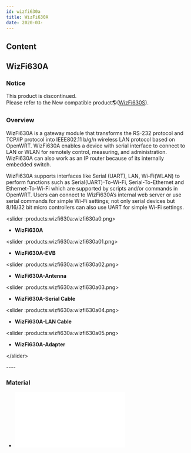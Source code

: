 ```yaml
---
id: wizfi630a
title: WizFi630A
date: 2020-03-
---
```



## Content
## WizFi630A

### Notice

This product is discontinued.  
Please refer to the New compatible
product🌎([WizFi630S](/products/wizfi630s/start)).

### Overview

WizFi630A is a gateway module that transforms the RS-232 protocol and
TCP/IP protocol into IEEE802.11 b/g/n wireless LAN protocol based on
OpenWRT. WizFi630A enables a device with serial interface to connect to
LAN or WLAN for remotely control, measuring, and administration.
WizFi630A can also work as an IP router because of its internally
embedded switch.  
  
WizFi630A supports interfaces like Serial (UART), LAN, Wi-Fi(WLAN) to
perform functions such as Serial(UART)-To-Wi-Fi, Serial-To-Ethernet and
Ethernet-To-Wi-Fi which are supported by scripts and/or commands in
OpenWRT. Users can connect to WizFi630A’s internal web server or use
serial commands for simple Wi-Fi settings; not only serial devices but
8/16/32 bit micro controllers can also use UART for simple Wi-Fi
settings.  
  
\<slider :products:wizfi630a:wizfi630a0.png\>

  - **WizFi630A**

\<slider :products:wizfi630a:wizfi630a01.png\>

  - **WizFi630A-EVB**

\<slider :products:wizfi630a:wizfi630a02.png\>

  - **WizFi630A-Antenna**

\<slider :products:wizfi630a:wizfi630a03.png\>

  - **WizFi630A-Serial Cable**

\<slider :products:wizfi630a:wizfi630a04.png\>

  - **WizFi630A-LAN Cable**

\<slider :products:wizfi630a:wizfi630a05.png\>

  - **WizFi630A-Adapter**

\</slider\>

  
  
\----  

### Material

  - ![WizFi630A
    datasheet(PDF)](/products/wizfi630a/wizfi630a_datasheet_en_v1_2_1_.pdf)
